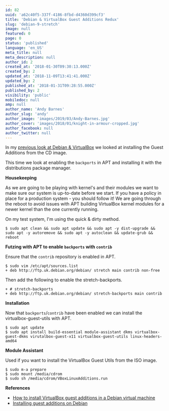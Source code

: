 ```yaml
---
id: 82
uuid: 'a62c40f5-337f-4186-8fbd-d4360d399cf3'
title: 'Debian & VirtualBox Guest Additions Redux'
slug: 'debian-9-stretch'
image: null
featured: 0
page: 0
status: 'published'
language: 'en_US'
meta_title: null
meta_description: null
author_id: 2
created_at: '2018-01-30T09:30:13.000Z'
created_by: 2
updated_at: '2018-11-09T13:41:41.000Z'
updated_by: 2
published_at: '2018-01-31T09:28:55.000Z'
published_by: 2
visibility: 'public'
mobiledoc: null
amp: null
author_name: 'Andy Barnes'
author_slug: 'andy'
author_image: 'images/2019/03/Andy-Barnes.jpg'
author_cover: 'images/2018/01/knight-in-armour-cropped.jpg'
author_facebook: null
author_twitter: null
---
```


In my [previous look at Debian & VirtualBox](https://www.neontribe.co.uk/debian-virtualbox-guest-additions/) we looked at installing the Guest Additions from the CD image.

This time we look at enabling the `backports` in APT and installing it with the distributions package manager.

**Housekeeping**

As we are going to be playing with kernel's and their modules we want to make sure our system is up-to-date before we start. If you have a policy in place for a production system - you should follow it! We are going through the reboot to avoid issues with APT building VirtualBox kernel modules for a newer kernel than the one currently running.

On my test system, I'm using the quick & dirty method.

```
$ sudo apt clean && sudo apt update && sudo apt -y dist-upgrade && sudo apt -y autoremove && sudo apt -y autoclean && update-grub && reboot
```

**Futzing with APT to enable `backports` with `contrib`**

Ensure that the `contrib` repository is enabled in APT.

```
$ sudo vim /etc/apt/sources.list
+ deb http://ftp.uk.debian.org/debian/ stretch main contrib non-free
```

Then add the following to enable the stretch-backports.

```
+ # stretch-backports
+ deb http://ftp.uk.debian.org/debian/ stretch-backports main contrib
```

**Installation**

Now that `backports`/`contrib` have been enabled we can install the virtualbox-guest-utils with APT.

```
$ sudo apt update
$ sudo apt install build-essential module-assistant dkms virtualbox-guest-dkms virutalbox-guest-x11 virtualbox-guest-utils linux-headers-amd64
```

**Module Assistant**

Used if you want to install the VirtualBox Guest Utils from the ISO image.

```
$ sudo m-a prepare
$ sudo mount /media/cdrom
$ sudo sh /media/cdrom/VBoxLinuxAdditions.run
```

**References**

- [How to install VirtualBox guest additions in a Debian virtual machine](https://unix.stackexchange.com/questions/286934/how-to-install-virtualbox-guest-additions-in-a-debian-virtual-machine)
- [Installing guest additions on Debian](https://virtualboxes.org/doc/installing-guest-additions-on-debian/)

